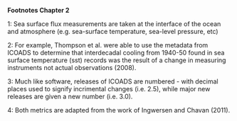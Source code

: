 **Footnotes Chapter 2**
<br>

<a id="chapter-1">1</a>: Sea surface flux measurements are taken at the interface of the ocean and atmosphere (e.g. sea-surface temperature, sea-level pressure, etc)

<a id="2">2</a>: For example, Thompson et al. were able to use the metadata from ICOADS to determine that interdecadal cooling from 1940-50 found in sea surface temperature (sst) records was the result of a change in measuring instruments not actual observations (2008).  

<a id="3">3</a>: Much like software, releases of ICOADS are numbered - with decimal places used to signify incrimental changes (i.e. 2.5), while major new releases are given a new number (i.e. 3.0).

<a id="4">4</a>: Both metrics are adapted from the work of Ingwersen and Chavan (2011).